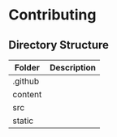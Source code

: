 # Contributing

## Directory Structure

|Folder|Description|
|--|--|
|.github ||
|content||
|src||
|static||
